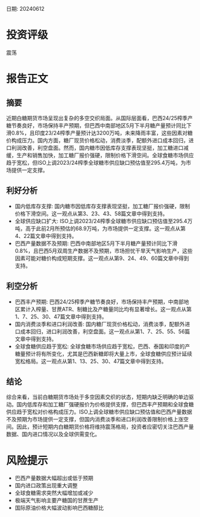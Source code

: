 
日期: 20240612

# 投资评级

震荡

# 报告正文

## 摘要

近期白糖期货市场呈现出复杂的多空交织局面。从国际层面看，巴西24/25榨季产糖节奏良好，市场保持丰产预期，但巴西中南部地区5月下半月糖产量预计同比下滑0.8%，且印度23/24榨季产量预计达3200万吨，未来降雨丰富，这些因素对糖价构成压力。国内方面，糖厂现货价格松动，消费淡季，配额外进口成本回归，进口利润改善，利空盘面。然而，国内糖市因低库存支撑表现坚挺，加工糖进口减缓，生产和销售加快，加工糖厂报价强硬，限制价格下滑空间。全球食糖市场供应趋于宽松，但ISO上调2023/24榨季全球糖市供应缺口预估值至295.4万吨，为市场提供一定支撑。

## 利好分析

* 国内低库存支撑: 国内糖市因低库存支撑表现坚挺，加工糖厂报价强硬，限制价格下滑空间。这一观点从第3、23、43、58篇文章中得到支持。
* 全球供应缺口扩大: ISO上调2023/24榨季全球糖市供应缺口预估值至295.4万吨，高于此前2月所预估的68.9万吨，为市场提供一定支撑。这一观点从第4、22篇文章中得到支持。
* 巴西产量数据不及预期: 巴西中南部地区5月下半月糖产量预计同比下滑0.8%，且巴西5月双周生产数据不及预期，市场担忧干旱天气影响生产，这些因素可能对糖价构成短期支撑。这一观点从第9、24、49、60篇文章中得到支持。

## 利空分析

* 巴西丰产预期: 巴西24/25榨季产糖节奏良好，市场保持丰产预期，中南部地区累计入榨量、甘蔗ATR、制糖比及产糖量同比均有显著增长。这一观点从第1、7、25、30、47篇文章中得到支持。
* 国内消费淡季和进口利润改善: 国内糖厂现货价格松动，消费淡季，配额外进口成本回归，进口利润改善，利空盘面。这一观点从第1、7、25、55、56篇文章中得到支持。
* 全球食糖供应趋于宽松: 全球食糖市场供应趋于宽松，巴西、泰国和印度的产糖量预计将有所变化，尤其是巴西新糖即将大量上市，全球食糖供应预计延续宽松格局。这一观点从第1、13、25、30、47篇文章中得到支持。

## 结论

综合来看，当前白糖期货市场处于多空因素交织的状态，短期内缺乏明确的单边驱动。国内低库存和加工糖厂强硬报价为价格提供支撑，但巴西丰产预期和全球食糖供应趋于宽松对价格构成压力。ISO上调全球糖市供应缺口预估值和巴西产量数据不及预期为市场提供一定支撑，但国内消费淡季和进口利润改善限制价格上涨空间。因此，预计短期内白糖期货价格将维持震荡格局，投资者应密切关注巴西产量数据、国内进口情况以及全球供需变化。

# 风险提示

* 巴西产量数据大幅超出或低于预期
* 国内进口政策出现重大调整
* 全球食糖需求突然大幅增加或减少
* 极端天气影响主要产糖国的甘蔗生产
* 国际原油价格大幅波动影响巴西糖醇比
